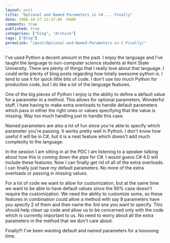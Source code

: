 ```yaml
---
layout: post
title: "Optional and Named Parameters in C#.... Finally"
date: 2008-10-27 22:37:00 -0400
comments: true
published: true
categories: ["blog", "Archive"]
tags: ["Blog"]
permalink: "/post/Optional-and-Named-Parameters-in-C-Finally/"
---
```

<!-- more -->



<p>I've used Python a decent amount in the past. I enjoy the language and I've taught the language to non-computer science students at Kent State University. There are plenty of things that I really love about that language. I could write plenty of blog posts regarding how totally awesome python is. I tend to use it for quick little bits of code. I don't use too much Python for production code, but I do like a lot of the language features.</p>
<p>One of the big pieces of Python I enjoy is the ability to define a default value for a parameter in a method. This allows for optional parameters. Wonderful stuff. I hate having to make extra overloads to handle default parameters which pass in either the right ones or values specifying that the value is missing. Way too much handling just to handle this case.</p>
<p>Named parameters are also a lot of fun since you're able to specify which parameter you're passing. It works pretty well in Python. I don't know how useful it will be in C#, but it is a neat feature which doesn't add much complexity to the language.</p>
<p>In the session I am sitting in at the PDC I am listening to a speaker talking about how this is coming down the pipe for C#. I would guess C# 4.0 will include these features. Now I can finally get rid of all of the extra overloads. I can finally just have my default parameters. No more of the extra overloads or passing in missing values.</p>
<p>For a lot of code we want to allow for customization, but at the same time we want to be able to have default values since the 90% case doesn't require the customization. We need the ability to customize some, so these features in combination could allow a method with say 8 parameters have you specify 2 of them and then name the 3rd one you want to specify. This should help clean up code and allow us to be concerned only with the code which is currently important to us. No need to worry about all the extra parameters in the method that we don't care about.</p>
<p>Finally!!! I've been wanting default and named parameters for a looooong time.</p>
